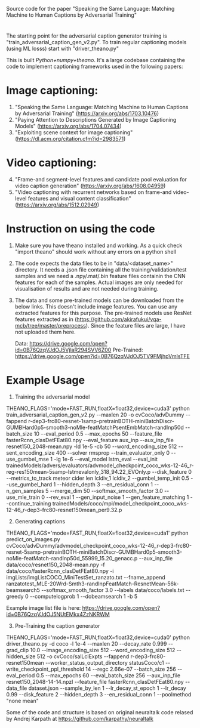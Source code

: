 Source code for the paper "Speaking the Same Language: Matching Machine to Human Captions by Adversarial Training"
#
The starting point for the adversarial caption generator training is "train_adversarial_caption_gen_v2.py". 
To train regular captioning models (using ML losss) start with "driver_theano.py"

This is built  *Python+numpy+theano*.
It's a large codebase containing the code to implement captioning frameworks used in the following papers:

# Image captioning:
1. "Speaking the Same Language: Matching Machine to Human Captions by Adversarial Training" (https://arxiv.org/abs/1703.10476)
2. "Paying Attention to Descriptions Generated by Image Captioning Models" (https://arxiv.org/abs/1704.07434)
3. "Exploiting scene context for image captioning" (https://dl.acm.org/citation.cfm?id=2983571)

# Video captioning:
4. "Frame-and segment-level features and candidate pool evaluation for video caption generation" (https://arxiv.org/abs/1608.04959)
5. "Video captioning with recurrent networks based on frame-and video-level features and visual content classification" (https://arxiv.org/abs/1512.02949)

# Instruction on using the code

1. Make sure you have theano installed and working. As a quick check "import theano" should work without any errors on a python shell
2. The code expects the data files to be in "data/<dataset_name>" directory. It needs a .json file containing all the training/validation/test samples and we need a .npy/.mat/.bin feature files containin the CNN features for each of the samples. Actual images are only needed for visualisation of results and are not needed during training.
3. The data and some pre-trained models can be downloaded from the below links. This doesn't include image features. You can use any extracted features for this purpose. The pre-trained models use ResNet features extracted as in (https://github.com/akirafukui/vqa-mcb/tree/master/preprocess). Since the feature files are large, I have not uploaded them here.

    Data: https://drive.google.com/open?id=0B76QzqVJdOJ5VjlaR294SVV6Z00
    Pre-Trained: https://drive.google.com/open?id=0B76QzqVJdOJ5TV9FMjhpVmlsTFE

# Example Usage

1. Training the adversarial model

THEANO_FLAGS='mode=FAST_RUN,floatX=float32,device=cuda3' python train_adversarial_caption_gen_v2.py --maxlen 20 -o cvCoco/advDummy --fappend r-dep3-frc80-resnet-1samp-pretrainBOTH-miniBatchDiscr-GUMBHard0p5-smooth3-noMle-featMatchPsentEmbMatch-randInp50d --batch_size 10 --eval_period 0.5 --max_epochs 50 --feature_file fasterRcnn_clasDetFEat80.npy --eval_feature aux_inp --aux_inp_file resnet150_2048-mean.npy -ld 1e-5 -cb 50 --word_encoding_size 512 --sent_encoding_size 400 --solver rmsprop --train_evaluator_only 0 --use_gumbel_mse 1 -lg 1e-6 --eval_model lstm_eval --eval_init trainedModels/advers/evaluators/advmodel_checkpoint_coco_wks-12-46_r-reg-res150mean-5samp-lstmevalonly_318_94.22_EVOnly.p  --disk_feature 0 --metrics_to_track meteor cider len lcldiv_1 lcldiv_2  --gumbel_temp_init 0.5 --use_gumbel_hard 1 --hidden_depth 3 --en_residual_conn 1 --n_gen_samples 5 --merge_dim 50 --softmax_smooth_factor 3.0 --use_mle_train 0 --rev_eval 1 --gen_input_noise 1 --gen_feature_matching 1 --continue_training trainedModels/coco/mpi/model_checkpoint_coco_wks-12-46_r-dep3-frc80-resnet150mean_per9.32.p

2. Generating captions

THEANO_FLAGS='mode=FAST_RUN,floatX=float32,device=cuda1' python predict_on_images.py cvCoco/advDummy/advmodel_checkpoint_coco_wks-12-46_r-dep3-frc80-resnet-5samp-pretrainBOTH-miniBatchDiscr-GUMBHard0p5-smooth3-noMle-featMatch-randInp50d_55999_15.20_genacc.p --aux_inp_file data/coco/resnet150_2048-mean.npy -f data/coco/fasterRcnn_clasDetFEat80.npy -i imgLists/imgListCOCO_MiniTestSet_ranzato.txt --fname_append ranzatotest_MLE-20Wrd-Smth3-randInpFeatMatch-ResnetMean-56k-beamsearch5 --softmax_smooth_factor 3.0 --labels data/coco/labels.txt --greedy 0 --computelogprob 1 --dobeamsearch 1 -b 5

Example image list file is here:
https://drive.google.com/open?id=0B76QzqVJdOJ5NUtEMkx4ZzNKRWM


3. Pre-Training the caption generator

THEANO_FLAGS='mode=FAST_RUN,floatX=float32,device=cuda0' python driver_theano.py -d coco -l 1e-4 --maxlen 20 --decay_rate 0.999 --grad_clip 10.0 --image_encoding_size 512 --word_encoding_size 512 --hidden_size 512 -o cvCoco/salLclExpts --fappend r-dep3-frc80-resnet150mean --worker_status_output_directory statusCoco/c1 --write_checkpoint_ppl_threshold 14 --regc 2.66e-07 --batch_size 256 --eval_period 0.5 --max_epochs 60 --eval_batch_size 256 --aux_inp_file resnet150_2048-14-14.npzl --feature_file fasterRcnn_clasDetFEat80.npy --data_file dataset.json --sample_by_len 1 --lr_decay_st_epoch 1 --lr_decay 0.99 --disk_feature 2 --hidden_depth 3 --en_residual_conn 1 --poolmethod "none mean"


Some of the code and structure is based on original neuraltalk code relased by Andrej Karpath at https://github.com/karpathy/neuraltalk

